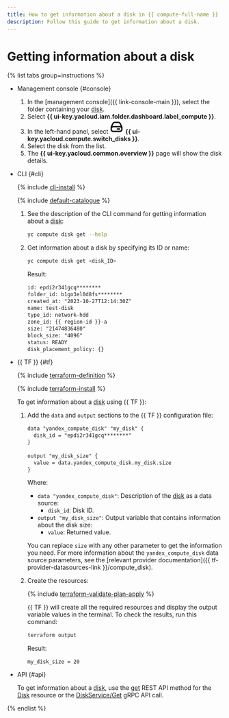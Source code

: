 ```yaml
---
title: How to get information about a disk in {{ compute-full-name }}
description: Follow this guide to get information about a disk.
---
```


# Getting information about a disk

{% list tabs group=instructions %}

- Management console {#console}

  1. In the [management console]({{ link-console-main }}), select the folder containing your [disk](../../concepts/disk.md).
  1. Select **{{ ui-key.yacloud.iam.folder.dashboard.label_compute }}**.
  1. In the left-hand panel, select ![image](../../../_assets/console-icons/hard-drive.svg) **{{ ui-key.yacloud.compute.switch_disks }}**.
  1. Select the disk from the list.
  1. The **{{ ui-key.yacloud.common.overview }}** page will show the disk details.

- CLI {#cli}

  {% include [cli-install](../../../_includes/cli-install.md) %}

  {% include [default-catalogue](../../../_includes/default-catalogue.md) %}

  1. See the description of the CLI command for getting information about a [disk](../../concepts/disk.md):

      ```bash
      yc compute disk get --help
      ```

  1. Get information about a disk by specifying its ID or name:

      ```bash
      yc compute disk get <disk_ID>
      ```

      Result:

      ```text
      id: epdi2r341gcq********
      folder_id: b1go3el0d8fs********
      created_at: "2023-10-27T12:14:30Z"
      name: test-disk
      type_id: network-hdd
      zone_id: {{ region-id }}-a
      size: "21474836480"
      block_size: "4096"
      status: READY
      disk_placement_policy: {}
      ```

- {{ TF }} {#tf}

  {% include [terraform-definition](../../../_tutorials/_tutorials_includes/terraform-definition.md) %}

  {% include [terraform-install](../../../_includes/terraform-install.md) %}

  To get information about a [disk](../../concepts/disk.md) using {{ TF }}:

  1. Add the `data` and `output` sections to the {{ TF }} configuration file:

      ```hcl
      data "yandex_compute_disk" "my_disk" {
        disk_id = "epdi2r341gcq********"
      }

      output "my_disk_size" {
        value = data.yandex_compute_disk.my_disk.size
      }
      ```

      Where:

      * `data "yandex_compute_disk"`: Description of the [disk](../../concepts/disk.md) as a data source:
         * `disk_id`: Disk ID.
      * `output "my_disk_size"`: Output variable that contains information about the disk size:
         * `value`: Returned value.

     You can replace `size` with any other parameter to get the information you need. For more information about the `yandex_compute_disk` data source parameters, see the [relevant provider documentation]({{ tf-provider-datasources-link }}/compute_disk).

  1. Create the resources:

      {% include [terraform-validate-plan-apply](../../../_tutorials/_tutorials_includes/terraform-validate-plan-apply.md) %}

      {{ TF }} will create all the required resources and display the output variable values in the terminal. To check the results, run this command:

      ```bash
      terraform output
      ```

      Result:

      ```text
      my_disk_size = 20
      ```

- API {#api}

  To get information about a [disk](../../concepts/disk.md), use the [get](../../api-ref/Disk/get.md) REST API method for the [Disk](../../api-ref/Disk/index.md) resource or the [DiskService/Get](../../api-ref/grpc/Disk/get.md) gRPC API call.

{% endlist %}